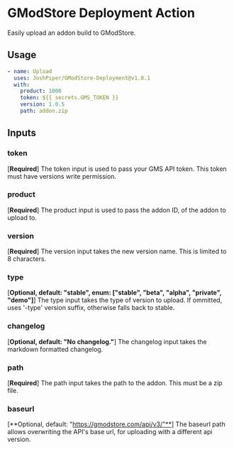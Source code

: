 # GModStore Deployment Action

Easily upload an addon build to GModStore.

## Usage
```yml
- name: Upload
  uses: JoshPiper/GModStore-Deployment@v1.0.1
  with:
    product: 1000
    token: ${{ secrets.GMS_TOKEN }}
    version: 1.0.5
    path: addon.zip
```

## Inputs

### token
[**Required**] The token input is used to pass your GMS API token.
This token must have versions write permission.

### product
[**Required**] The product input is used to pass the addon ID, of the addon to upload to.

### version
[**Required**] The version input takes the new version name. This is limited to 8 characters.

### type
[**Optional, default: "stable", enum: ["stable", "beta", "alpha", "private", "demo"]**] The type input takes the type of version to upload. If ommitted, uses '-type' version suffix, otherwise falls back to stable.

### changelog
[**Optional, default: "No changelog."**] The changelog input takes the markdown formatted changelog.

### path
[**Required**] The path input takes the path to the addon. This must be a zip file.

### baseurl
[**Optional, default: "https://gmodstore.com/api/v3/"**] The baseurl path allows overwriting the API's base url, for uploading with a different api version.

